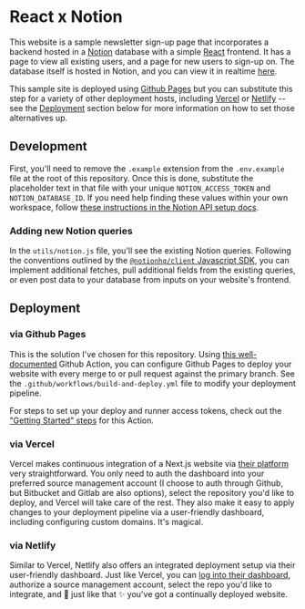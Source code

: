 # React x Notion

This website is a sample newsletter sign-up page that incorporates a backend hosted in a [Notion](https://notion.so) database with a simple [React](https://reactjs.org) frontend. It has a page to view all existing users, and a page for new users to sign-up on. The database itself is hosted in Notion, and you can view it in realtime [here](https://www.notion.so/notiondenver/2b41ff18697742c094696d0dda317a23?v=0ed93d3d67eb4de0a4410466fd5ef9eb).

This sample site is deployed using [Github Pages](https://pages.github.com) but you can substitute this step for a variety of other deployment hosts, including [Vercel](https://vercel.com/dashboard) or [Netlify](https://www.netlify.com) -- see the [Deployment](#deployment) section below for more information on how to set those alternatives up.

## Development

First, you'll need to remove the `.example` extension from the `.env.example` file at the root of this repository. Once this is done, substitute the placeholder text in that file with your unique `NOTION_ACCESS_TOKEN` and `NOTION_DATABASE_ID`. If you need help finding these values within your own workspace, follow [these instructions in the Notion API setup docs](https://developers.notion.com/docs/getting-started).

### Adding new Notion queries

In the `utils/notion.js` file, you'll see the existing Notion queries. Following the conventions outlined by the [`@notionhq/client` Javascript SDK](https://www.npmjs.com/package/@notionhq/client), you can implement additional fetches, pull additional fields from the existing queries, or even post data to your database from inputs on your website's frontend.

## Deployment

### via Github Pages

This is the solution I've chosen for this repository. Using [this well-documented](https://github.com/peaceiris/actions-gh-pages) Github Action, you can configure Github Pages to deploy your website with every merge to or pull request against the primary branch. See the `.github/workflows/build-and-deploy.yml` file to modify your deployment pipeline.

For steps to set up your deploy and runner access tokens, check out the ["Getting Started" steps](https://github.com/peaceiris/actions-gh-pages#getting-started) for this Action.

### via Vercel

Vercel makes continuous integration of a Next.js website via [their platform](https://vercel.com/dashboard) very straightforward. You only need to auth the dashboard into your preferred source management account (I choose to auth through Github, but Bitbucket and Gitlab are also options), select the repository you'd like to deploy, and Vercel will take care of the rest. They also make it easy to apply changes to your deployment pipeline via a user-friendly dashboard, including configuring custom domains. It's magical.

### via Netlify

Similar to Vercel, Netlify also offers an integrated deployment setup via their user-friendly dashboard. Just like Vercel, you can [log into their dashboard](https://app.netlify.com), authorize a source management account, select the repo you'd like to integrate, and 🌈 just like that ✨ you've got a continually deployed website.
